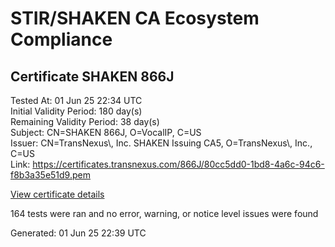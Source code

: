 # STIR/SHAKEN CA Ecosystem Compliance

## Certificate SHAKEN 866J

Tested At: 01 Jun 25 22:34 UTC\
Initial Validity Period: 180 day(s)\
Remaining Validity Period: 38 day(s)\
Subject: CN=SHAKEN 866J, O=VocalIP, C=US\
Issuer: CN=TransNexus\\, Inc. SHAKEN Issuing CA5, O=TransNexus\\, Inc., C=US\
Link: https://certificates.transnexus.com/866J/80cc5dd0-1bd8-4a6c-94c6-f8b3a35e51d9.pem

[View certificate details](https://x509.io/?cert=MIICxzCCAm2gAwIBAgIQbYNL2ZIMOsiMpcJAyVMnpjAKBggqhkjOPQQDAjBWMQswCQYDVQQGEwJVUzEZMBcGA1UEChMQVHJhbnNOZXh1cywgSW5jLjEsMCoGA1UEAxMjVHJhbnNOZXh1cywgSW5jLiBTSEFLRU4gSXNzdWluZyBDQTUwHhcNMjUwMTEwMTUzNDE4WhcNMjUwNzA5MTUzNDE3WjA1MQswCQYDVQQGEwJVUzEQMA4GA1UEChMHVm9jYWxJUDEUMBIGA1UEAxMLU0hBS0VOIDg2NkowWTATBgcqhkjOPQIBBggqhkjOPQMBBwNCAAQug3KL2jzAmj8Q%2Fb99A7%2BAfvN4Cwcp9YTyem6jsOJtuXQLrrmnIurRzkkmHN%2BvnBPgTcdqbPZ5DZly9t41Fug4o4IBPDCCATgwDAYDVR0TAQH%2FBAIwADAOBgNVHQ8BAf8EBAMCB4AwHQYDVR0OBBYEFAJVodbw7SkMCIEL9or8pHj%2FOsFWMB8GA1UdIwQYMBaAFNoAs4f4gj%2B%2FuiKiZGO19i%2FMjnXKMBcGA1UdIAQQMA4wDAYKYIZIAYb%2FCQEBBDCBpgYDVR0fBIGeMIGbMIGYoDqgOIY2aHR0cHM6Ly9hdXRoZW50aWNhdGUtYXBpLmljb25lY3Rpdi5jb20vZG93bmxvYWQvdjEvY3JsolqkWDBWMRQwEgYDVQQHDAtCcmlkZ2V3YXRlcjELMAkGA1UECAwCTkoxEzARBgNVBAMMClNUSS1QQSBDUkwxCzAJBgNVBAYTAlVTMQ8wDQYDVQQKDAZTVEktUEEwFgYIKwYBBQUHARoECjAIoAYWBDg2NkowCgYIKoZIzj0EAwIDSAAwRQIhAJR5tSqaVTu1Q9FJtk7PDFnWZM3lWmA4I4Ncthy3on%2BSAiBTONXkpx4intGI592IxggLhvEvjO3k3Uwt3sKb47KNgw%3D%3D)

164 tests were ran and no error, warning, or notice level issues were found


Generated: 01 Jun 25 22:39 UTC